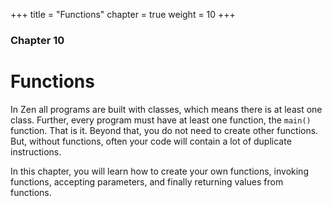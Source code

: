 +++
title = "Functions"
chapter = true
weight = 10
+++

### Chapter 10
# Functions

In Zen all programs are built with classes, which means there is at least
one class. Further, every program must have at least one function, the `main()`
function. That is it. Beyond that, you do not need to create other functions.
But, without functions, often your code will contain a lot of duplicate instructions.

In this chapter, you will learn how to create your own functions, invoking functions,
accepting parameters, and finally returning values from functions.